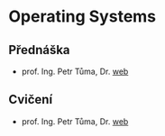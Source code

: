 # Operating Systems

## Přednáška

- prof. Ing. Petr Tůma, Dr. [web](https://d3s.mff.cuni.cz/teaching/nswi004/)

## Cvičení

- prof. Ing. Petr Tůma, Dr. [web](https://d3s.mff.cuni.cz/teaching/nswi004/)